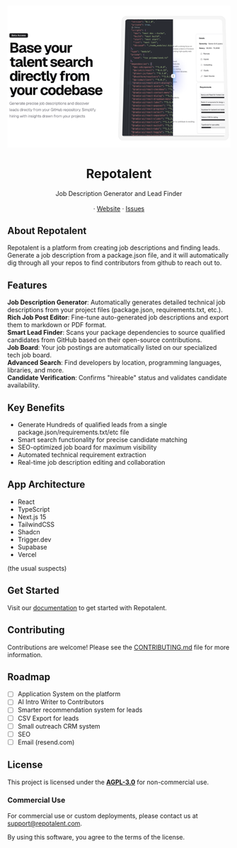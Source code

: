 ![hero](header.png)

<p align="center">
	<h1 align="center"><b>Repotalent</b></h1>
<p align="center">
    Job Description Generator and Lead Finder
    <br />
    <br />
    ·
    <a href="https://repotalent.com">Website</a>
    ·
    <a href="https://github.com/johanmic/repotalent/issues">Issues</a>
  </p>
</p>

## About Repotalent

Repotalent is a platform from creating job descriptions and finding leads.
Generate a job description from a package.json file, and it will automatically dig through all your repos to find contributors from github to reach out to.

## Features

**Job Description Generator**: Automatically generates detailed technical job descriptions from your project files (package.json, requirements.txt, etc.).<br/>
**Rich Job Post Editor**: Fine-tune auto-generated job descriptions and export them to markdown or PDF format.<br/>
**Smart Lead Finder**: Scans your package dependencies to source qualified candidates from GitHub based on their open-source contributions.<br/>
**Job Board**: Your job postings are automatically listed on our specialized tech job board.<br/>
**Advanced Search**: Find developers by location, programming languages, libraries, and more.<br/>
**Candidate Verification**: Confirms "hireable" status and validates candidate availability.<br/>

## Key Benefits

- Generate Hundreds of qualified leads from a single package.json/requirements.txt/etc file
- Smart search functionality for precise candidate matching
- SEO-optimized job board for maximum visibility
- Automated technical requirement extraction
- Real-time job description editing and collaboration

## App Architecture

- React
- TypeScript
- Next.js 15
- TailwindCSS
- Shadcn
- Trigger.dev
- Supabase
- Vercel

(the usual suspects)

## Get Started

Visit our [documentation](GettingStarted.md) to get started with Repotalent.

## Contributing

Contributions are welcome! Please see the [CONTRIBUTING.md](CONTRIBUTING.md) file for more information.

## Roadmap

- [ ] Application System on the platform
- [ ] AI Intro Writer to Contributors
- [ ] Smarter recommendation system for leads
- [ ] CSV Export for leads
- [ ] Small outreach CRM system
- [ ] SEO
- [ ] Email (resend.com)

## License

This project is licensed under the **[AGPL-3.0](https://opensource.org/licenses/AGPL-3.0)** for non-commercial use.

### Commercial Use

For commercial use or custom deployments, please contact us at [support@repotalent.com](mailto:support@repotalent.com).

By using this software, you agree to the terms of the license.
